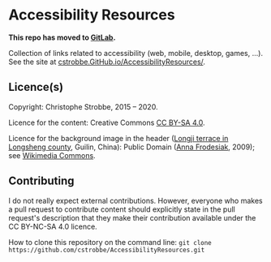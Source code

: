 # Accessibility Resources

**This repo has moved to [GitLab](https://gitlab.com/cstrobbe/AccessibilityResources).**

Collection of links related to accessibility (web, mobile, desktop, games, ...).
See the site at [cstrobbe.GitHub.io/AccessibilityResources/](http://cstrobbe.github.io/AccessibilityResources/).

## Licence(s)

Copyright: Christophe Strobbe, 2015 – 2020.

Licence for the content: Creative Commons [CC BY-SA 4.0](LICENCE.html).

Licence for the background image in the header
([Longji terrace in Longsheng county](https://en.wikipedia.org/wiki/Longsheng_Rice_Terrace), 
Guilin, China): 
Public Domain 
([Anna Frodesiak](https://commons.wikimedia.org/wiki/User:Anna_Frodesiak), 2009); 
see [Wikimedia Commons](https://commons.wikimedia.org/wiki/File:Longji_terrace_-_03.JPG).

## Contributing
I do not really expect external contributions. 
However, everyone who makes a pull request to contribute content should explicitly state 
in the pull request's description that they make their contribution available under the CC BY-NC-SA 4.0 licence.


How to clone this repository on the command line:
    `git clone https://github.com/cstrobbe/AccessibilityResources.git`
